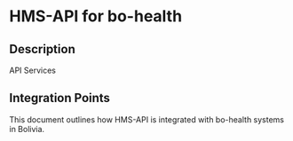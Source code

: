 # HMS-API for bo-health

## Description

API Services

## Integration Points

This document outlines how HMS-API is integrated with bo-health systems in Bolivia.
